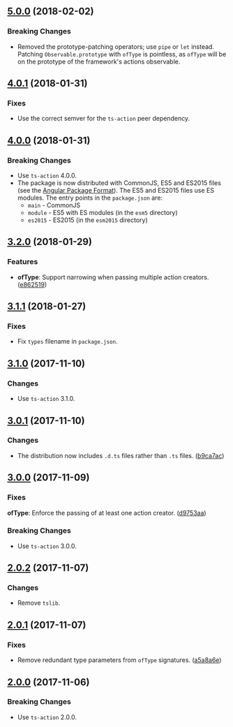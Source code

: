 <a name="5.0.0"></a>
## [5.0.0](https://github.com/cartant/ts-action-operators/compare/v4.0.0...v5.0.0) (2018-02-02)

### Breaking Changes

* Removed the prototype-patching operators; use `pipe` or `let` instead. Patching `Observable.prototype` with `ofType` is pointless, as `ofType` will be on the prototype of the framework's actions observable.

<a name="4.0.1"></a>
## [4.0.1](https://github.com/cartant/ts-action-operators/compare/v4.0.0...v4.0.1) (2018-01-31)

### Fixes

* Use the correct semver for the `ts-action` peer dependency.

<a name="4.0.0"></a>
## [4.0.0](https://github.com/cartant/ts-action-operators/compare/v3.2.0...v4.0.0) (2018-01-31)

### Breaking Changes

* Use `ts-action` 4.0.0.
* The package is now distributed with CommonJS, ES5 and ES2015 files (see the [Angular Package Format](https://docs.google.com/document/d/1CZC2rcpxffTDfRDs6p1cfbmKNLA6x5O-NtkJglDaBVs/edit#heading=h.k0mh3o8u5hx)). The ES5 and ES2015 files use ES modules. The entry points in the `package.json` are:
    * `main` - CommonJS
    * `module` - ES5 with ES modules (in the `esm5` directory)
    * `es2015` - ES2015 (in the `esm2015` directory)

<a name="3.2.0"></a>
## [3.2.0](https://github.com/cartant/ts-action-operators/compare/v3.1.1...v3.2.0) (2018-01-29)

### Features

* **ofType**: Support narrowing when passing multiple action creators. ([e862519](https://github.com/cartant/ts-action/commit/e862519))

<a name="3.1.1"></a>
## [3.1.1](https://github.com/cartant/ts-action-operators/compare/v3.1.0...v3.1.1) (2018-01-27)

### Fixes

* Fix `types` filename in `package.json`.

<a name="3.1.0"></a>
## [3.1.0](https://github.com/cartant/ts-action-operators/compare/v3.0.1...v3.1.0) (2017-11-10)

### Changes

* Use `ts-action` 3.1.0.

<a name="3.0.1"></a>
## [3.0.1](https://github.com/cartant/ts-action-operators/compare/v3.0.0...v3.0.1) (2017-11-10)

### Changes

* The distribution now includes `.d.ts` files rather than `.ts` files. ([b9ca7ac](https://github.com/cartant/ts-action-operators/commit/b9ca7ac))

<a name="3.0.0"></a>
## [3.0.0](https://github.com/cartant/ts-action-operators/compare/v2.0.2...v3.0.0) (2017-11-09)

### Fixes

**ofType**: Enforce the passing of at least one action creator. ([d9753aa](https://github.com/cartant/ts-action-operators/commit/d9753aa))

### Breaking Changes

* Use `ts-action` 3.0.0.

<a name="2.0.2"></a>
## [2.0.2](https://github.com/cartant/ts-action-operators/compare/v2.0.1...v2.0.2) (2017-11-07)

### Changes

* Remove `tslib`.

<a name="2.0.1"></a>
## [2.0.1](https://github.com/cartant/ts-action-operators/compare/v2.0.0...v2.0.1) (2017-11-07)

### Fixes

* Remove redundant type parameters from `ofType` signatures. ([a5a8a6e](https://github.com/cartant/ts-action-operators/commit/a5a8a6e))

<a name="2.0.0"></a>
## [2.0.0](https://github.com/cartant/ts-action-operators/compare/v1.0.3...v2.0.0) (2017-11-06)

### Breaking Changes

* Use `ts-action` 2.0.0.